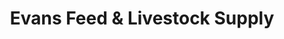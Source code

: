 ---
title: "Evans Feed & Livestock Supply"
url: /madera/evans-feed-und-livestock-supply/
shop: Landwirtschaftlich
---